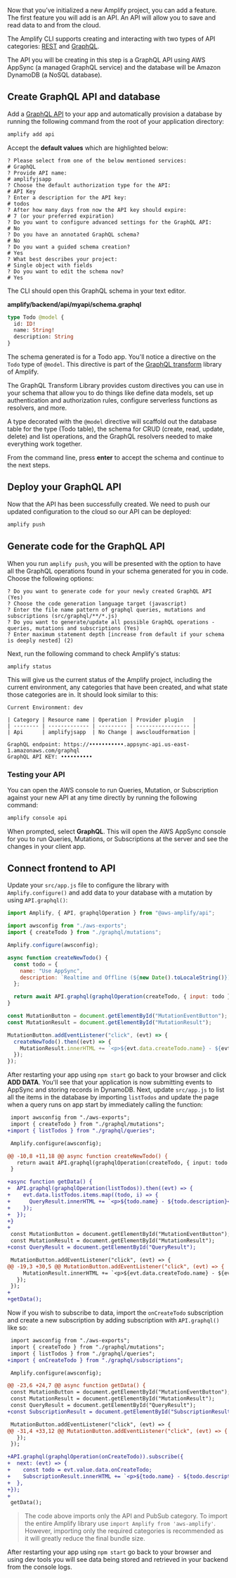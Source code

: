 Now that you’ve initialized a new Amplify project, you can add a feature. The first feature you will add is an API. An API will allow you to save and read data to and from the cloud.

The Amplify CLI supports creating and interacting with two types of API categories: [REST](~/lib/restapi/getting-started.md) and [GraphQL](~/lib/graphqlapi/getting-started.md).

The API you will be creating in this step is a GraphQL API using AWS AppSync (a managed GraphQL service) and the database will be Amazon DynamoDB (a NoSQL database).

## Create GraphQL API and database

Add a [GraphQL API](https://docs.aws.amazon.com/appsync/latest/devguide/designing-a-graphql-api.html) to your app and automatically provision a database by running the following command from the root of your application directory:

```bash
amplify add api
```

Accept the **default values** which are highlighted below:

```console
? Please select from one of the below mentioned services:
# GraphQL
? Provide API name:
# amplifyjsapp
? Choose the default authorization type for the API:
# API Key
? Enter a description for the API key:
# todos
? After how many days from now the API key should expire:
# 7 (or your preferred expiration)
? Do you want to configure advanced settings for the GraphQL API:
# No
? Do you have an annotated GraphQL schema? 
# No
? Do you want a guided schema creation? 
# Yes
? What best describes your project: 
# Single object with fields
? Do you want to edit the schema now? 
# Yes
```

The CLI should open this GraphQL schema in your text editor.

__amplify/backend/api/myapi/schema.graphql__

```graphql
type Todo @model {
  id: ID!
  name: String!
  description: String
}
```

The schema generated is for a Todo app. You'll notice a directive on the `Todo` type of `@model`. This directive is part of the [GraphQL transform](~/cli/graphql-transformer/directives.md) library of Amplify. 

The GraphQL Transform Library provides custom directives you can use in your schema that allow you to do things like define data models, set up authentication and authorization rules, configure serverless functions as resolvers, and more.

A type decorated with the `@model` directive will scaffold out the database table for the type (Todo table), the schema for CRUD (create, read, update, delete) and list operations, and the GraphQL resolvers needed to make everything work together.

From the command line, press __enter__ to accept the schema and continue to the next steps.

## Deploy your GraphQL API

Now that the API has been successfully created. We need to push our updated configuration to the cloud so our API can be deployed:

```bash
amplify push
```

## Generate code for the GraphQL API

When you run `amplify push`, you will be presented with the option to have all the GraphQL operations found in your schema generated for you in code. Choose the following options:

```console
? Do you want to generate code for your newly created GraphQL API (Yes)
? Choose the code generation language target (javascript)
? Enter the file name pattern of graphql queries, mutations and subscriptions (src/graphql/**/*.js)
? Do you want to generate/update all possible GraphQL operations - queries, mutations and subscriptions (Yes)
? Enter maximum statement depth [increase from default if your schema is deeply nested] (2)
```

Next, run the following command to check Amplify's status:

```bash
amplify status
```

This will give us the current status of the Amplify project, including the current environment, any categories that have been created, and what state those categories are in. It should look similar to this:

```console
Current Environment: dev

| Category | Resource name | Operation | Provider plugin   |
| -------- | ------------- | --------- | ----------------- |
| Api      | amplifyjsapp  | No Change | awscloudformation |

GraphQL endpoint: https://•••••••••••.appsync-api.us-east-1.amazonaws.com/graphql
GraphQL API KEY: ••••••••••
```

### Testing your API

You can open the AWS console to run Queries, Mutation, or Subscription against your new API at any time directly by running the following command:

```bash
amplify console api
```

When prompted, select **GraphQL**. This will open the AWS AppSync console for you to run Queries, Mutations, or Subscriptions at the server and see the changes in your client app.

## Connect frontend to API

Update your `src/app.js` file to configure the library with `Amplify.configure()` and add data to your database with a mutation by using `API.graphql()`:

```javascript
import Amplify, { API, graphqlOperation } from "@aws-amplify/api";

import awsconfig from "./aws-exports";
import { createTodo } from "./graphql/mutations";

Amplify.configure(awsconfig);

async function createNewTodo() {
  const todo = {
    name: "Use AppSync",
    description: `Realtime and Offline (${new Date().toLocaleString()})`,
  };

  return await API.graphql(graphqlOperation(createTodo, { input: todo }));
}

const MutationButton = document.getElementById("MutationEventButton");
const MutationResult = document.getElementById("MutationResult");

MutationButton.addEventListener("click", (evt) => {
  createNewTodo().then((evt) => {
    MutationResult.innerHTML += `<p>${evt.data.createTodo.name} - ${evt.data.createTodo.description}</p>`;
  });
});
```

After restarting your app using `npm start` go back to your browser and click **ADD DATA**.  You'll see that your application is now submitting events to AppSync and storing records in DynamoDB. Next, update `src/app.js` to list all the items in the database by importing `listTodos` and update the page when a query runs on app start by immediately calling the function:

```diff
 import awsconfig from "./aws-exports";
 import { createTodo } from "./graphql/mutations";
+import { listTodos } from "./graphql/queries";

 Amplify.configure(awsconfig);

@@ -10,8 +11,18 @@ async function createNewTodo() {
   return await API.graphql(graphqlOperation(createTodo, { input: todo }));
 }

+async function getData() {
+  API.graphql(graphqlOperation(listTodos)).then((evt) => {
+    evt.data.listTodos.items.map((todo, i) => {
+      QueryResult.innerHTML += `<p>${todo.name} - ${todo.description}</p>`;
+    });
+  });
+}
+
 const MutationButton = document.getElementById("MutationEventButton");
 const MutationResult = document.getElementById("MutationResult");
+const QueryResult = document.getElementById("QueryResult");

 MutationButton.addEventListener("click", (evt) => {
@@ -19,3 +30,5 @@ MutationButton.addEventListener("click", (evt) => {
     MutationResult.innerHTML += `<p>${evt.data.createTodo.name} - ${evt.data.createTodo.description}</p>`;
   });
 });
+
+getData();
```

Now if you wish to subscribe to data, import the `onCreateTodo` subscription and create a new subscription by adding subscription with `API.graphql()` like so:

```diff
 import awsconfig from "./aws-exports";
 import { createTodo } from "./graphql/mutations";
 import { listTodos } from "./graphql/queries";
+import { onCreateTodo } from "./graphql/subscriptions";

 Amplify.configure(awsconfig);

@@ -23,6 +24,7 @@ async function getData() {
 const MutationButton = document.getElementById("MutationEventButton");
 const MutationResult = document.getElementById("MutationResult");
 const QueryResult = document.getElementById("QueryResult");
+const SubscriptionResult = document.getElementById("SubscriptionResult");

 MutationButton.addEventListener("click", (evt) => {
@@ -31,4 +33,12 @@ MutationButton.addEventListener("click", (evt) => {
   });
 });

+API.graphql(graphqlOperation(onCreateTodo)).subscribe({
+  next: (evt) => {
+    const todo = evt.value.data.onCreateTodo;
+    SubscriptionResult.innerHTML += `<p>${todo.name} - ${todo.description}</p>`;
+  },
+});
+
 getData();
```

> The code above imports only the API and PubSub category. To import the entire Amplify library use `import Amplify from 'aws-amplify'`. However, importing only the required categories is recommended as it will greatly reduce the final bundle size.

After restarting your app using `npm start` go back to your browser and using dev tools you will see data being stored and retrieved in your backend from the console logs.
